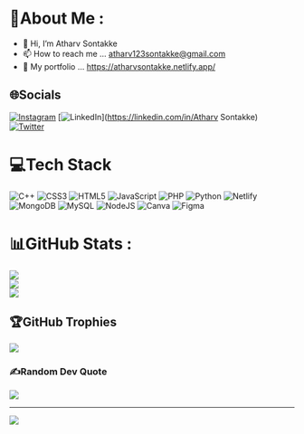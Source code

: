 # 💫About Me :
- 👋 Hi, I’m Atharv Sontakke
- 📫 How to reach me ... atharv123sontakke@gmail.com
- 🤔 My portfolio ... https://atharvsontakke.netlify.app/

## 🌐Socials
[![Instagram](https://img.shields.io/badge/Instagram-%23E4405F.svg?logo=Instagram&logoColor=white)](https://instagram.com/_atharvvvv_) [![LinkedIn](https://img.shields.io/badge/LinkedIn-%230077B5.svg?logo=linkedin&logoColor=white)](https://linkedin.com/in/Atharv Sontakke) [![Twitter](https://img.shields.io/badge/Twitter-%231DA1F2.svg?logo=Twitter&logoColor=white)](https://twitter.com//_atharvvvv_) 

# 💻Tech Stack
![C++](https://img.shields.io/badge/c++-%2300599C.svg?style=for-the-badge&logo=c%2B%2B&logoColor=white) ![CSS3](https://img.shields.io/badge/css3-%231572B6.svg?style=for-the-badge&logo=css3&logoColor=white) ![HTML5](https://img.shields.io/badge/html5-%23E34F26.svg?style=for-the-badge&logo=html5&logoColor=white) ![JavaScript](https://img.shields.io/badge/javascript-%23323330.svg?style=for-the-badge&logo=javascript&logoColor=%23F7DF1E) ![PHP](https://img.shields.io/badge/php-%23777BB4.svg?style=for-the-badge&logo=php&logoColor=white) ![Python](https://img.shields.io/badge/python-3670A0?style=for-the-badge&logo=python&logoColor=ffdd54) ![Netlify](https://img.shields.io/badge/netlify-%23000000.svg?style=for-the-badge&logo=netlify&logoColor=#00C7B7) ![MongoDB](https://img.shields.io/badge/MongoDB-%234ea94b.svg?style=for-the-badge&logo=mongodb&logoColor=white) ![MySQL](https://img.shields.io/badge/mysql-%2300f.svg?style=for-the-badge&logo=mysql&logoColor=white) ![NodeJS](https://img.shields.io/badge/node.js-6DA55F?style=for-the-badge&logo=node.js&logoColor=white) ![Canva](https://img.shields.io/badge/Canva-%2300C4CC.svg?style=for-the-badge&logo=Canva&logoColor=white) 	![Figma](https://img.shields.io/badge/figma-%23F24E1E.svg?style=for-the-badge&logo=figma&logoColor=white)
# 📊GitHub Stats :
![](https://github-readme-stats.vercel.app/api?username=mrsavvy02&theme=onedark&hide_border=false&include_all_commits=true&count_private=true)<br/>
![](https://github-readme-streak-stats.herokuapp.com/?user=mrsavvy02&theme=onedark&hide_border=false)<br/>
![](https://github-readme-stats.vercel.app/api/top-langs/?username=mrsavvy02&theme=onedark&hide_border=false&include_all_commits=true&count_private=true&layout=compact)

## 🏆GitHub Trophies
![](https://github-profile-trophy.vercel.app/?username=mrsavvy02&theme=radical&no-frame=false&no-bg=false&margin-w=4)

### ✍️Random Dev Quote
![](https://quotes-github-readme.vercel.app/api?type=horizontal&theme=dark)

---
[![](https://visitcount.itsvg.in/api?id=mrsavvy02&icon=2&color=1)](https://visitcount.itsvg.in)
